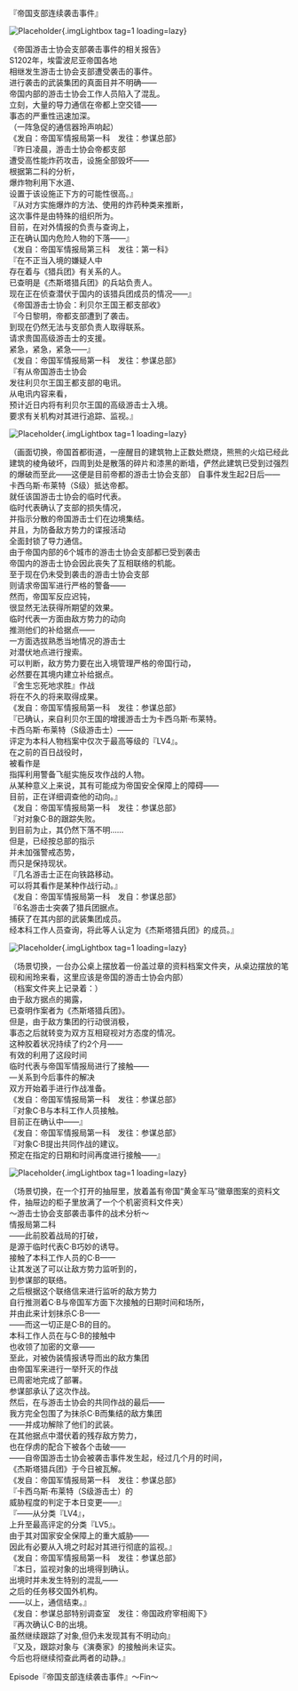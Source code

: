 『帝国支部连续袭击事件』  

![Placeholder](/images/sora-3rd/star13/1.png){.imgLightbox tag=1 loading=lazy}

《帝国游击士协会支部袭击事件的相关报告》  
S1202年，埃雷波尼亚帝国各地  
相继发生游击士协会支部遭受袭击的事件。  
进行袭击的武装集团的真面目并不明确——  
帝国内部的游击士协会工作人员陷入了混乱。  
立刻，大量的导力通信在帝都上空交错——  
事态的严重性迅速加深。  
（一阵急促的通信器玲声响起）  
《发自：帝国军情报局第一科　发往：参谋总部》  
『昨日凌晨，游击士协会帝都支部  
遭受高性能炸药攻击，设施全部毁坏——  
根据第二科的分析，  
爆炸物利用下水道、  
设置于该设施正下方的可能性很高。』  
『从对方实施爆炸的方法、使用的炸药种类来推断，  
这次事件是由特殊的组织所为。  
目前，在对外情报的负责与查询上，  
正在确认国内危险人物的下落——』  
《发自：帝国军情报局第三科　发往：第一科》  
『在不正当入境的嫌疑人中  
存在着与《猎兵团》有关系的人。  
已查明是《杰斯塔猎兵团》的兵站负责人。  
现在正在侦查潜伏于国内的该猎兵团成员的情况——』  
《帝国游击士协会：利贝尔王国王都支部收》  
『今日黎明，帝都支部遭到了袭击。  
到现在仍然无法与支部负责人取得联系。  
请求贵国高级游击士的支援。  
紧急，紧急，紧急——』  
《发自：帝国军情报局第一科　发往：参谋总部》  
『有从帝国游击士协会  
发往利贝尔王国王都支部的电讯。  
从电讯内容来看，  
预计近日内将有利贝尔王国的高级游击士入境。  
要求有关机构对其进行追踪、监视。』  

![Placeholder](/images/sora-3rd/star13/2.png){.imgLightbox tag=1 loading=lazy}

（画面切换，帝国首都街道，一座醒目的建筑物上正数处燃烧，熊熊的火焰已经此建筑的棱角破坏，四周到处是散落的碎片和漆黑的断墙，俨然此建筑已受到过强烈的爆破而至此——这便是目前帝都的游击士协会支部） 
自事件发生起2日后——  
卡西乌斯·布莱特（S级）抵达帝都。  
就任该国游击士协会的临时代表。  
临时代表确认了支部的损失情况，  
并指示分散的帝国游击士们在边境集结。  
并且，为防备敌方势力的谍报活动  
全面封锁了导力通信。  
由于帝国内部的6个城市的游击士协会支部都已受到袭击  
帝国内的游击士协会因此丧失了互相联络的机能。  
至于现在仍未受到袭击的游击士协会支部  
则请求帝国军进行严格的警备——  
然而，帝国军反应迟钝，  
很显然无法获得所期望的效果。  
临时代表一方面由敌方势力的动向  
推测他们的补给据点——  
一方面选拔熟悉当地情况的游击士  
对潜伏地点进行搜索。  
可以判断，敌方势力要在出入境管理严格的帝国行动，  
必然要在其境内建立补给据点。  
『舍生忘死地求胜』作战  
将在不久的将来取得成果。  
《发自：帝国军情报局第一科　发往：参谋总部》  
『已确认，来自利贝尔王国的增援游击士为卡西乌斯·布莱特。  
卡西乌斯·布莱特（S级游击士）——  
评定为本科人物档案中仅次于最高等级的『LV4』。  
在之前的百日战役时，  
被看作是  
指挥利用警备飞艇实施反攻作战的人物。  
从某种意义上来说，其有可能成为帝国安全保障上的障碍——  
目前，正在详细调查他的动向。』  
《发自：帝国军情报局第一科　发往：参谋总部》  
『对对象C·B的跟踪失败。  
到目前为止，其仍然下落不明……  
但是，已经按总部的指示  
并未加强警戒态势，  
而只是保持现状。  
『几名游击士正在向铁路移动。  
可以将其看作是某种作战行动。』  
《发自：帝国军情报局第一科　发自：参谋总部》  
『6名游击士突袭了猎兵团据点。  
捕获了在其内部的武装集团成员。  
经本科工作人员查询，将此等人认定为《杰斯塔猎兵团》的成员。』  

![Placeholder](/images/sora-3rd/star13/3.png){.imgLightbox tag=1 loading=lazy}

（场景切换，一台办公桌上摆放着一份盖过章的资料档案文件夹，从桌边摆放的笔砚和闹玲来看，这里应该是帝国的游击士协会内部）  
（档案文件夹上记录着：）  
由于敌方据点的揭露，  
已查明作案者为《杰斯塔猎兵团》。  
但是，由于敌方集团的行动很消极，  
事态之后就转变为双方互相窥视对方态度的情况。  
这种胶着状况持续了约2个月——  
有效的利用了这段时间  
临时代表与帝国军情报局进行了接触——  
—关系到今后事件的解决  
双方开始着手进行作战准备。  
《发自：帝国军情报局第一科　发往：参谋总部》  
『对象C·B与本科工作人员接触。  
目前正在确认中——』  
《发自：帝国军情报局第一科　发往：参谋总部》  
『对象C·B提出共同作战的建议。  
预定在指定的日期和时间再度进行接触——』  

![Placeholder](/images/sora-3rd/star13/4.png){.imgLightbox tag=1 loading=lazy}

（场景切换，在一个打开的抽屉里，放着盖有帝国“黄金军马”徽章图案的资料文件，抽屉边的柜子里放满了一个个机密资料文件夹）  
～游击士协会支部袭击事件的战术分析～  
情报局第二科  
——此前胶着战局的打破，  
是源于临时代表C·B巧妙的诱导。  
接触了本科工作人员的C·B——  
让其发送了可以让敌方势力监听到的，  
到参谋部的联络。  
之后根据这个联络信来进行监听的敌方势力  
自行推测着C·B与帝国军方面下次接触的日期时间和场所，  
并由此来计划抹杀C·B——  
——而这一切正是C·B的目的。  
本科工作人员在与C·B的接触中  
也收领了加密的文章——  
至此，对被伪装情报诱导而出的敌方集团  
由帝国军来进行一举歼灭的作战  
已周密地完成了部署。  
参谋部承认了这次作战。  
然后，在与游击士协会的共同作战的最后——  
我方完全包围了为抹杀C·B而集结的敌方集团  
——并成功解除了他们的武装。  
在其他据点中潜伏着的残存敌方势力，  
也在俘虏的配合下被各个击破——  
——自帝国游击士协会被袭击事件发生起，经过几个月的时间，  
《杰斯塔猎兵团》于今日被瓦解。  
《发自：帝国军情报局第一科　发往：参谋总部》  
『卡西乌斯·布莱特（S级游击士）的  
威胁程度的判定于本日变更——』  
『——从分类『LV4』，  
上升至最高评定的分类『LV5』。  
由于其对国家安全保障上的重大威胁——  
因此有必要从入境之时起对其进行彻底的监视。』  
《发自：帝国军情报局第一科　发往：参谋总部》  
『本日，监视对象的出境得到确认。  
出境时并未发生特别的混乱——  
之后的任务移交国外机构。  
——以上，通信结束。』  
《发自：参谋总部特别调查室　发往：帝国政府宰相阁下》  
『再次确认C·B的出境。  
虽然继续跟踪了对象,但仍未发现其有不明动向』  
『又及，跟踪对象与《演奏家》的接触尚未证实。  
今后也将继续彻查此两者的动静。』  
   
   
   
   
   
   
   
   
   
   
   
   
   
Episode『帝国支部连续袭击事件』～Fin～   
